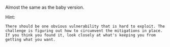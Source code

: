 Almost the same as the baby version.

Hint:

    There should be one obvious vulnerability that is hard to exploit. The challenge is figuring out how to circumvent the mitigations in place. If you think you found it, look closely at what's keeping you from getting what you want.


